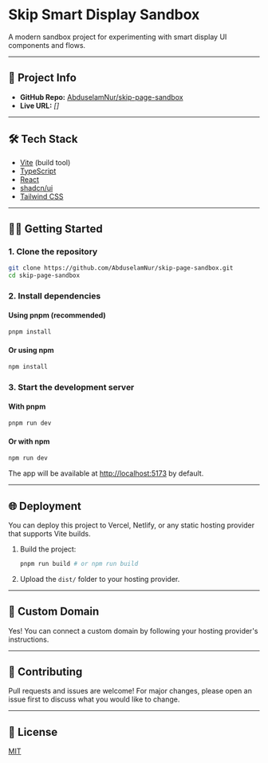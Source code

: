 # Skip Smart Display Sandbox

A modern sandbox project for experimenting with smart display UI components and flows.

---

## 🚀 Project Info

- **GitHub Repo:** [AbduselamNur/skip-page-sandbox](https://github.com/AbduselamNur/skip-page-sandbox)
- **Live URL:** _[]_

---

## 🛠️ Tech Stack

- [Vite](https://vitejs.dev/) (build tool)
- [TypeScript](https://www.typescriptlang.org/)
- [React](https://react.dev/)
- [shadcn/ui](https://ui.shadcn.com/)
- [Tailwind CSS](https://tailwindcss.com/)

---

## 🧑‍💻 Getting Started

### 1. Clone the repository

```sh
git clone https://github.com/AbduselamNur/skip-page-sandbox.git
cd skip-page-sandbox
```

### 2. Install dependencies

#### Using pnpm (recommended)

```sh
pnpm install
```

#### Or using npm

```sh
npm install
```

### 3. Start the development server

#### With pnpm

```sh
pnpm run dev
```

#### Or with npm

```sh
npm run dev
```

The app will be available at [http://localhost:5173](http://localhost:5173) by default.

---

## 🌐 Deployment

You can deploy this project to Vercel, Netlify, or any static hosting provider that supports Vite builds.

1. Build the project:
   ```sh
   pnpm run build # or npm run build
   ```
2. Upload the `dist/` folder to your hosting provider.

---

## 🔗 Custom Domain

Yes! You can connect a custom domain by following your hosting provider's instructions.

---

## 🤝 Contributing

Pull requests and issues are welcome! For major changes, please open an issue first to discuss what you would like to change.

---

## 📄 License

[MIT](LICENSE)
